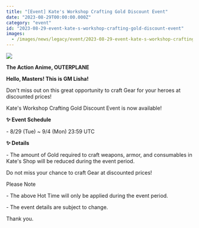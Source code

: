 ```yaml
---
title: "[Event] Kate's Workshop Crafting Gold Discount Event"
date: "2023-08-29T00:00:00.000Z"
category: "event"
id: "2023-08-29-event-kate-s-workshop-crafting-gold-discount-event"
images:
  - /images/news/legacy/event/2023-08-29-event-kate-s-workshop-crafting-gold-discount-event/1c7305bca88d492fada134c2f80e6f8d.webp
---
```


![](/images/news/legacy/event/2023-08-29-event-kate-s-workshop-crafting-gold-discount-event/1c7305bca88d492fada134c2f80e6f8d.webp)  

**The Action Anime, OUTERPLANE**

**Hello, Masters! This is GM Lisha!**

Don't miss out on this great opportunity to craft Gear for your heroes at discounted prices!

Kate's Workshop Crafting Gold Discount Event is now available!

**✨ Event Schedule**

\- 8/29 (Tue) ~ 9/4 (Mon) 23:59 UTC

**✨ Details**

\- The amount of Gold required to craft weapons, armor, and consumables in Kate's Shop will be reduced during the event period.

Do not miss your chance to craft Gear at discounted prices!

Please Note

\- The above Hot Time will only be applied during the event period.

\- The event details are subject to change.

Thank you.
